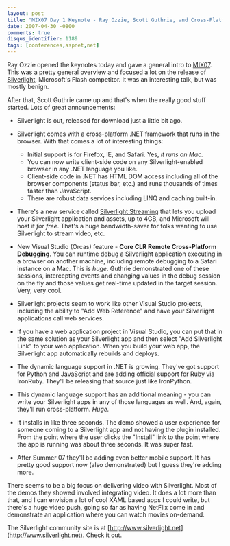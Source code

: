 ```yaml
---
layout: post
title: "MIX07 Day 1 Keynote - Ray Ozzie, Scott Guthrie, and Cross-Platform Debugging"
date: 2007-04-30 -0800
comments: true
disqus_identifier: 1189
tags: [conferences,aspnet,net]
---
```

Ray Ozzie opened the keynotes today and gave a general intro to
[MIX07](http://visitmix.com). This was a pretty general overview and
focused a lot on the release of
[Silverlight](http://www.microsoft.com/silverlight/), Microsoft's Flash
competitor. It was an interesting talk, but was mostly benign.

 After that, Scott Guthrie came up and that's when the really good stuff
started. Lots of great announcements:

-   Silverlight is out, released for download just a little bit ago.
-   Silverlight comes with a cross-platform .NET framework that runs in
    the browser. With that comes a lot of interesting things:
    -   Initial support is for Firefox, IE, and Safari. Yes, *it runs on
        Mac.*
    -   You can now write client-side code on any Silverlight-enabled
        browser in any .NET language you like.
    -   Client-side code in .NET has HTML DOM access including all of
        the browser components (status bar, etc.) and runs thousands of
        times faster than JavaScript.
    -   There are robust data services including LINQ and caching
        built-in.

-   There's a new service called [Silverlight
    Streaming](http://silverlight.live.com/) that lets you upload your
    Silverlight application and assets, up to 4GB, and Microsoft will
    host it *for free*. That's a huge bandwidth-saver for folks wanting
    to use Silverlight to stream video, etc.
-   New Visual Studio (Orcas) feature - **Core CLR Remote Cross-Platform
    Debugging**. You can runtime debug a Silverlight application
    executing in a browser on another machine, including remote
    debugging to a Safari instance on a Mac. This is *huge*. Guthrie
    demonstrated one of these sessions, intercepting events and changing
    values in the debug session on the fly and those values get
    real-time updated in the target session. Very, very cool.
-   Silverlight projects seem to work like other Visual Studio projects,
    including the ability to "Add Web Reference" and have your
    Silverlight applications call web services.
-   If you have a web application project in Visual Studio, you can put
    that in the same solution as your Silverlight app and then select
    "Add Silverlight Link" to your web application. When you build your
    web app, the Silverlight app automatically rebuilds and deploys.
-   The dynamic language support in .NET is growing. They've got support
    for Python and JavaScript and are adding official support for Ruby
    via IronRuby. They'll be releasing that source just like IronPython.
-   This dynamic language support has an additional meaning - you can
    write your Silverlight apps in any of those languages as well. And,
    again, they'll run cross-platform. *Huge.*
-   It installs in like three seconds. The demo showed a user experience
    for someone coming to a Silverlight app and not having the plugin
    installed. From the point where the user clicks the "Install" link
    to the point where the app is running was about three seconds. It
    was super fast.
-   After Summer 07 they'll be adding even better mobile support. It has
    pretty good support now (also demonstrated) but I guess they're
    adding more.

There seems to be a big focus on delivering video with Silverlight. Most
of the demos they showed involved integrating video. It does a lot more
than that, and I can envision a lot of cool XAML based apps I could
write, but there's a huge video push, going so far as having NetFlix
come in and demonstrate an application where you can watch movies
on-demand.

 The Silverlight community site is at
[http://www.silverlight.net](http://www.silverlight.net). Check it out.
